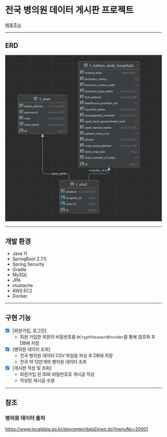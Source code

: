 # 전국 병의원 데이터 게시판 프로젝트
[배포주소](http://ec2-15-164-233-75.ap-northeast-2.compute.amazonaws.com:8080/articles/list)
***

## ERD
![img.png](img.png)

***

## 개발 환경
- Java 11
- SpringBoot 2.7.5
- Spring Security
- Gradle
- MySQL
- JPA
- mustache
- AWS EC2
- Docker

***

## 구현 기능

-[X] [회원가입, 로그인]
  - 회원 가입한 회원의 비밀번호를 `BCryptPasswordEncoder`를 통해 암호화 후 DB에 저장
-[X] [병의원 데이터 조회]
  - 전국 병의원 데이터 CSV 파일을 파싱 후 DB에 저장
  - 전국 약 12만개의 병의원 데이터 조회
- [X] [게시판 작성 및 조회]
  - 회원가입 된 ID와 비밀번호로 게시글 작성
  - 작성된 게시글 수정

***

## 참조
### 병의원 데이터 출처
<https://www.localdata.go.kr/devcenter/dataDown.do?menuNo=20001>